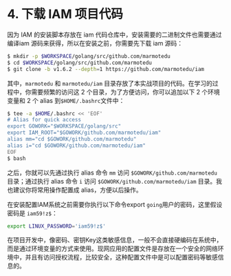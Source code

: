 # 4. 下载 IAM 项目代码

因为 IAM 的安装脚本存放在 iam 代码仓库中，安装需要的二进制文件也需要通过编译iam 源码来获得，所以在安装之前，你需要先下载 iam 源码：

```bash
$ mkdir -p $WORKSPACE/golang/src/github.com/marmotedu
$ cd $WORKSPACE/golang/src/github.com/marmotedu
$ git clone -b v1.6.2 --depth=1 https://github.com/marmotedu/iam
```

其中，`marmotedu` 和 `marmotedu/iam` 目录存放了本实战项目的代码。在学习的过程中，你需要频繁的访问这 2 个目录，为了方便访问，你可以追加以下 2 个环境变量和 2 个 alias 到`$HOME/.bashrc`文件中：

```bash
$ tee -a $HOME/.bashrc << 'EOF'
# Alias for quick access
export GOWORK="$WORKSPACE/golang/src"
export IAM_ROOT="$GOWORK/github.com/marmotedu/iam"
alias mm="cd $GOWORK/github.com/marmotedu"
alias i="cd $GOWORK/github.com/marmotedu/iam"
EOF
$ bash
```

之后，你就可以先通过执行 alias 命令 `mm` 访问 `$GOWORK/github.com/marmotedu` 目录；通过执行 alias 命令 `i` 访问 `$GOWORK/github.com/marmotedu/iam` 目录。我也建议你将常用操作配置成 alias，方便以后操作。

在安装配置IAM系统之前需要你执行以下命令export `going`用户的密码，这里假设密码是 `iam59!z$`：

```bash
export LINUX_PASSWORD='iam59!z$'
```

在项目开发中，像密码、密钥Key这类敏感信息，一般不会直接硬编码在系统中，而是通过环境变量的方式来使用。现网应用的配置文件是存放在一个安全的网络环境中，并且有访问授权流程，比较安全，这种配置文件中是可以配置密码等敏感信息的。

